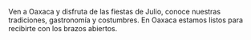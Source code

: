 Ven a Oaxaca y disfruta de las fiestas de Julio, conoce nuestras tradiciones, gastronomía y costumbres. En Oaxaca estamos listos para recibirte con los brazos abiertos. 
